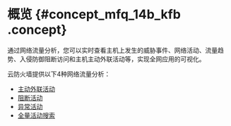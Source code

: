 # 概览 {#concept_mfq_14b_kfb .concept}

通过网络流量分析，您可以实时查看主机上发生的威胁事件、网络活动、流量趋势、入侵防御阻断访问和主机主动外联活动等，实现全网应用的可视化。

云防火墙提供以下4种网络流量分析：

-   [主动外联活动](cn.zh-CN/用户指南/网络流量分析/主动外联活动.md#)
-   [阻断活动](cn.zh-CN/用户指南/网络流量分析/主动外联活动.md#)
-   [异常活动](cn.zh-CN/用户指南/网络流量分析/异常活动.md#)
-   [全量活动搜索](cn.zh-CN/用户指南/网络流量分析/全量活动搜索.md#)


